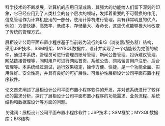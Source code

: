 科学技术的不断发展，计算机的应用日渐成熟，其强大的功能给人们留下深刻的印象，它已经应用到了人类社会的各个层次的领域，发挥着重要的不可替换的作用。信息管理作为计算机应用的一部分，使用计算机进行管理，具有非常明显的优点。例如：方便快捷、高效率、低成本、存储量大、寿命长，这些优点能够极大地改变了传统的管理方式。

展柜设计公司平面布置小程序基于当前较为流行的B/S（浏览器/服务器）结构，采用JSP技术、SSM框架、MYSQL数据库，设计并实现了一个功能较为完善的软件，通过本系统，管理员可进行管理员账号管理、新闻公告管理、投诉建议管理、网站链接管理等，同时用户可进行网站首页、系统公告、网站留言用户注册、后台管理等。本系统经过测试，运行效果稳定，操作方便、快捷，是一个功能全面、实用性好、安全性高，并具有良好的可扩展性、可维护性展柜设计公司平面布置小程序软件。

论文首先阐述了展柜设计公司平面布置小程序软件的开发，并对该系统进行了较详细的需求分析，探讨了展柜设计公司平面布置小程序的功能需求、业务流程、系统结构和数据库设计等方面的问题。

关键词：展柜设计公司平面布置小程序软件；JSP技术；SSM框架；MYSQL数据库；B/S结构

